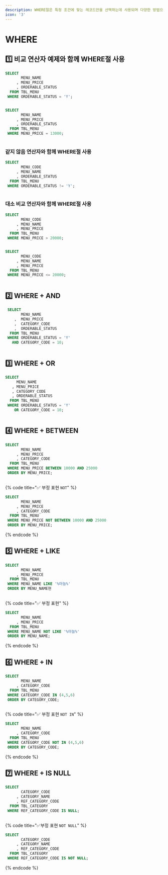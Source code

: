 ```yaml
---
description: WHERE절은 특정 조건에 맞는 레코드만을 선택하는데 사용되며 다양한 방법으로 조건을 설정할 수 있다.
icon: '3'
---
```


# WHERE

## 1️⃣ 비교 연산자 예제와 함께 WHERE절 사용

```sql
SELECT
       MENU_NAME
     , MENU_PRICE
     , ORDERABLE_STATUS
  FROM TBL_MENU
 WHERE ORDERABLE_STATUS = 'Y';
```

<figure><img src="../../.gitbook/assets/image (1) (1) (1) (1).png" alt=""><figcaption></figcaption></figure>

```sql
SELECT
       MENU_NAME
     , MENU_PRICE
     , ORDERABLE_STATUS
  FROM TBL_MENU
 WHERE MENU_PRICE = 13000;
```

<figure><img src="../../.gitbook/assets/image (2) (1) (1).png" alt=""><figcaption></figcaption></figure>

### 같지 않음 연산자와 함께 WHERE절 사용

```sql
SELECT
       MENU_CODE
     , MENU_NAME
     , ORDERABLE_STATUS
  FROM TBL_MENU
 WHERE ORDERABLE_STATUS != 'Y';
```

<figure><img src="../../.gitbook/assets/image (3).png" alt=""><figcaption></figcaption></figure>

### 대소 비교 연산자와 함께 WHERE절 사용

```sql
SELECT
       MENU_CODE
     , MENU_NAME
     , MENU_PRICE
  FROM TBL_MENU
 WHERE MENU_PRICE > 20000;
```

<figure><img src="../../.gitbook/assets/image (4).png" alt=""><figcaption></figcaption></figure>

```sql
SELECT
       MENU_CODE
     , MENU_NAME
     , MENU_PRICE
  FROM TBL_MENU
 WHERE MENU_PRICE <= 20000;
```

<figure><img src="../../.gitbook/assets/image (5).png" alt=""><figcaption></figcaption></figure>

## 2️⃣ WHERE + AND&#x20;

```sql
 SELECT
       MENU_NAME
	,  MENU_PRICE
    ,  CATEGORY_CODE
    ,  ORDERABLE_STATUS
  FROM TBL_MENU
 WHERE ORDERABLE_STATUS = 'Y'
   AND CATEGORY_CODE = 10;
```

<figure><img src="../../.gitbook/assets/image (6).png" alt=""><figcaption></figcaption></figure>

## 3️⃣ WHERE + OR

```sql
SELECT
     MENU_NAME
   , MENU_PRICE
   , CATEGORY_CODE
   , ORDERABLE_STATUS
  FROM TBL_MENU
 WHERE ORDERABLE_STATUS = 'Y'
    OR CATEGORY_CODE = 10;
```

<figure><img src="../../.gitbook/assets/image (7).png" alt=""><figcaption></figcaption></figure>

## 4️⃣  WHERE + BETWEEN

```sql
SELECT 
       MENU_NAME
     , MENU_PRICE
     , CATEGORY_CODE
  FROM TBL_MENU
 WHERE MENU_PRICE BETWEEN 10000 AND 25000
 ORDER BY MENU_PRICE;
```

<figure><img src="../../.gitbook/assets/image (8).png" alt=""><figcaption></figcaption></figure>

{% code title="✅ 부정 표현 `NOT`" %}
```sql
SELECT 
       MENU_NAME
     , MENU_PRICE
     , CATEGORY_CODE
  FROM TBL_MENU
 WHERE MENU_PRICE NOT BETWEEN 10000 AND 25000
 ORDER BY MENU_PRICE;
```
{% endcode %}

## 5️⃣ WHERE + LIKE&#x20;

```sql
SELECT
       MENU_NAME
     , MENU_PRICE
  FROM TBL_MENU
 WHERE MENU_NAME LIKE '%마늘%'
 ORDER BY MENU_NAME현
```

<figure><img src="../../.gitbook/assets/image (9).png" alt=""><figcaption></figcaption></figure>

{% code title="✅ 부정 표현" %}
```sql
SELECT
       MENU_NAME
     , MENU_PRICE
  FROM TBL_MENU
 WHERE MENU_NAME NOT LIKE '%마늘%'
 ORDER BY MENU_NAME;
```
{% endcode %}

## 6️⃣ WHERE + IN

```sql
SELECT
       MENU_NAME
     , CATEGORY_CODE
  FROM TBL_MENU
 WHERE CATEGORY_CODE IN (4,5,6)
 ORDER BY CATEGORY_CODE;
```

<figure><img src="../../.gitbook/assets/image (10).png" alt=""><figcaption></figcaption></figure>

{% code title="✅ 부정 표현 `NOT IN`" %}
```sql
SELECT
       MENU_NAME
     , CATEGORY_CODE
  FROM TBL_MENU
 WHERE CATEGORY_CODE NOT IN (4,5,6)
 ORDER BY CATEGORY_CODE; 
```
{% endcode %}



## 7️⃣ WHERE + IS NULL

```sql
SELECT
       CATEGORY_CODE
     , CATEGORY_NAME
     , REF_CATEGORY_CODE
  FROM TBL_CATEGORY
 WHERE REF_CATEGORY_CODE IS NULL; 
```

<figure><img src="../../.gitbook/assets/image (11).png" alt=""><figcaption></figcaption></figure>

{% code title="✅부정 표현 `NOT NULL`" %}
```sql
SELECT
       CATEGORY_CODE
     , CATEGORY_NAME
     , REF_CATEGORY_CODE
  FROM TBL_CATEGORY
 WHERE REF_CATEGORY_CODE IS NOT NULL;  
```
{% endcode %}
